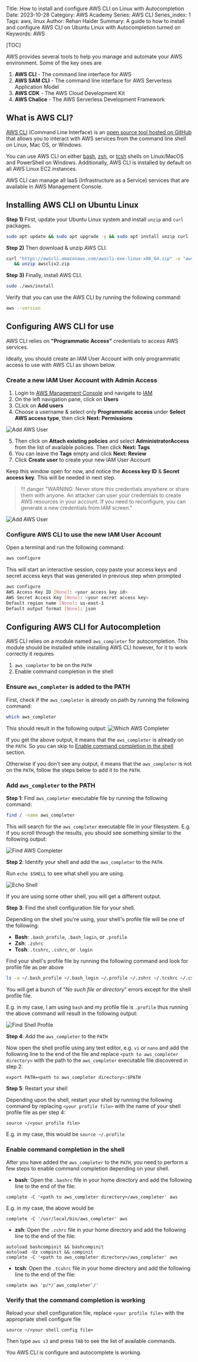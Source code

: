 Title: How to install and configure AWS CLI on Linux with Autocompletion
Date: 2023-10-28
Category: AWS Academy
Series: AWS CLI
Series_index: 1
Tags: aws, linux
Author: Rehan Haider
Summary: A guide to how to install and configure AWS CLI on Ubuntu Linux with Autocompletion turned on
Keywords: AWS

[TOC]

AWS provides several tools to help you manage and automate your AWS environment. Some of the key ones are

1. **AWS CLI** - The command line interface for AWS
2. **AWS SAM CLI** - The command line interface for AWS Serverless Application Model
3. **AWS CDK** - The AWS Cloud Development Kit
4. **AWS Chalice** - The AWS Serverless Development Framework

## What is AWS CLI?

[AWS CLI](https://docs.aws.amazon.com/cli/latest/userguide/cli-chap-welcome.html) (Command Line Interface) is an [open source tool hosted on GitHub](https://github.com/aws/aws-cli) that allows you to interact with AWS services from the command line shell on Linux, Mac OS, or Windows. 

You can use AWS CLI on either [bash](https://www.gnu.org/software/bash/), [zsh](http://www.zsh.org/), or [tcsh](https://www.tcsh.org/) shells on Linux/MacOS and PowerShell on Windows. Additionally, AWS CLI is installed by default on all AWS Linux EC2 instances.

AWS CLI can manage all IaaS (Infrastructure as a Service) services that are available in AWS Management Console.

## Installing AWS CLI on Ubuntu Linux

**Step 1)** First, update your Ubuntu Linux system and install `unzip` and `curl` packages.

```bash
sudo apt update && sudo apt upgrade -y && sudo apt install unzip curl -y
```

**Step 2)** Then download & unzip AWS CLI.

```bash
curl "https://awscli.amazonaws.com/awscli-exe-linux-x86_64.zip" -o "awscliv2.zip" \
   && unzip awscliv2.zip
```

**Step 3)** Finally, install AWS CLI.

```bash
sudo ./aws/install
```

Verify that you can use the AWS CLI by running the following command:

```bash
aws --version
```

## Configuring AWS CLI for use

AWS CLI relies on **"Programmatic Access"** credentials to access AWS services.

Ideally, you should create an IAM User Account with only programmatic access to use with AWS CLI as shown below.

### Create a new IAM User Account with Admin Access

1. Login to [AWS Management Console](https://console.aws.amazon.com/) and navigate to [IAM](https://console.aws.amazon.com/iam/home)
2. On the left navigation pane, click on **Users**
3. CLick on **Add users**
4. Choose a username & select only **Programmatic access** under **Select AWS access type**, then click **Next: Permissions**

![Add AWS User]({static}/images/aws/12500000-aws-iam-type.png)

5. Then click on **Attach existing policies** and select **AdministratorAccess** from the list of available policies. Then click **Next: Tags**
6. You can leave the **Tags** empty and click **Next: Review**
7. Click **Create user** to create your new IAM User Account

Keep this window open for now, and notice the **Access key ID** & **Secret access key**. This will be needed in next step.

> !!! danger "WARNING: Never store this credentials anywhere or share them with anyone. An attacker can user your credentials to create AWS resources in your account. If you need to reconfigure, you can generate a new credentials from IAM screen."

![Add AWS User]({static}/images/aws/12500000-aws-new-iam-user.png)



### Configure AWS CLI to use the new IAM User Account
Open a terminal and run the following command:

```bash
aws configure
```

This will start an interactive session, copy paste your access keys and secret access keys that was generated in previous step when prompted

```bash
aws configure
AWS Access Key ID [None]: <your access key id>
AWS Secret Access Key [None]: <your secret access key>
Default region name [None]: us-east-1
Default output format [None]: json
```

## Configuring AWS CLI for Autocompletion

AWS CLI relies on a module named `aws_completer` for autocompletion. This module should be installed while installing AWS CLI however, for it to work correctly it requires

1. `aws_completer` to be on the `PATH`
2. Enable command completion in the shell

### Ensure `aws_completer` is added to the PATH

First, check if the `aws_completer` is already on path by running the following command:

```bash
which aws_completer
```

This should result in the following output:
![Which AWS Completer]({static}/images/aws/12500000-which-aws-completer.png)


If you get the above output, it means that the `aws_completer` is already on the `PATH`. So you can skip to [Enable command completion in the shell](#enable-command-completion-in-the-shell) section.

Otherwise if you don't see any output, it means that the `aws_completer` is not on the `PATH`, follow the steps below to add it to the `PATH`.

### Add `aws_completer` to the PATH

**Step 1**: Find `aws_completer` executable file by running the following command:

```bash
find / -name aws_completer
```

This will search for the `aws_completer` executable file in your filesystem. E.g. if you scroll through the results, you should see something similar to the following output:

![Find AWS Completer]({static}/images/aws/12500000-aws-completer-path.png)

**Step 2**: Identify your shell and add the `aws_completer` to the `PATH`. 

Run `echo $SHELL` to see what shell you are using. 

![Echo Shell]({static}/images/aws/12500000-shell-type.png)

If you are using some other shell, you will get a different output.

**Step 3**: Find the shell configuration file for your shell.

Depending on the shell you're using, your shell's profile file will be one of the following:

- **Bash**: `.bash_profile`, `.bash_login`, or `.profile`
- **Zsh**: `.zshrc`
- **Tcsh**: `.tcshrc`, `.cshrc`, or `.login`

Find your shell's profile file by running the following command and look for profile file as per above

```bash
ls -a ~/.bash_profile ~/.bash_login ~/.profile ~/.zshrc ~/.tcshrc ~/.cshrc ~/.login
```

You will get a bunch of "*No such file or directory*" errors except for the shell profile file.

E.g. in my case, I am using `bash` and my profile file is `.profile` thus running the above command will result in the following output:

![Find Shell Profile]({static}/images/aws/12500000-bash-profile.png)

**Step 4**: Add the `aws_completer` to the `PATH`

Now open the shell profile using any text editor, e.g. `vi` or `nano` and add the following line to the end of the file and replace `<path to aws_completer directory>` with the path to the `aws_completer` executable file discovered in step 2:


```text
export PATH=<path to aws_completer directory>:$PATH
```

**Step 5**: Restart your shell

Depending upon the shell, restart your shell by running the following command by replacing `<your profile file>` with the name of your shell profile file as per step 4:


```text
source ~/<your profile file>
```

E.g. in my case, this would be `source ~/.profile`

### Enable command completion in the shell

After you have added the `aws_completer` to the `PATH`, you need to perform a few steps to enable command completion depending on your shell.

- **bash**: Open the `.bashrc` file in your home directory and add the following line to the end of the file:

```text
complete -C '<path to aws_completer directory>/aws_completer' aws
```

E.g. in my case, the above would be 

```text
complete -C '/usr/local/bin/aws_completer' aws
```

- **zsh**: Open the `.zshrc` file in your home directory and add the following line to the end of the file:

```text
autoload bashcompinit && bashcompinit
autoload -Uz compinit && compinit
complete -C '<path to aws_completer directory>/aws_completer' aws
```

- **tcsh**: Open the `.tcshrc` file in your home directory and add the following line to the end of the file:

```text
complete aws 'p/*/`aws_completer`/'
```

### Verify that the command completion is working

Reload your shell configuration file, replace `<your profile file>` with the appropriate shell configure file

```text
source ~/<your shell config file>
```

Then type `aws s3` and press `TAB` to see the list of available commands.

You AWS CLI is configure and autocomplete is working.